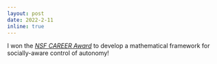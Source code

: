```yaml
---
layout: post
date: 2022-2-11
inline: true
---
```


I won the _<a href="https://www.nsf.gov/awardsearch/showAward?AWD_ID=2145134&HistoricalAwards=false"> NSF CAREER Award</a>_ to develop a mathematical framework for socially-aware control of autonomy!





